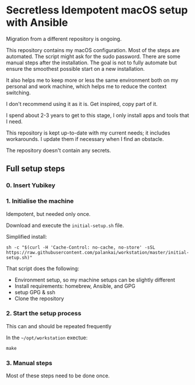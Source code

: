 # Secretless Idempotent macOS setup with Ansible

Migration from a different repository is ongoing.

This repository contains my macOS configuration.
Most of the steps are automated. The script might ask for the sudo password.
There are some manual steps after the installation.
The goal is not to fully automate but ensure the smoothest possible start on a new
installation.

It also helps me to keep more or less the same environment both on my personal and work
machine, which helps me to reduce the context switching.

I don't recommend using it as it is. Get inspired, copy part of it.

I spend about 2-3 years to get to this stage, I only install apps and tools
that I need.

This repository is kept up-to-date with my current needs; it includes workarounds.
I update them if necessary when I find an obstacle.

The repository doesn't contain any secrets.

## Full setup steps

### 0. Insert Yubikey

### 1. Initialise the machine

Idempotent, but needed only once.

Download and execute the `initial-setup.sh` file.

Simplified install: 
```
sh -c "$(curl -H 'Cache-Control: no-cache, no-store' -sSL https://raw.githubusercontent.com/palankai/workstation/master/initial-setup.sh)"
```

That script does the following:
- Environment setup, so my machine setups can be slightly different
- Install requirements: homebrew, Ansible, and GPG
- setup GPG & ssh
- Clone the repository

### 2. Start the setup process

This can and should be repeated frequently

In the `~/opt/workstation` exectue:

```
make
```

### 3. Manual steps

Most of these steps need to be done once.

